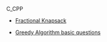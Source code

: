 C_CPP

- [Fractional Knapsack](https://github.com/balasai45/winter-of-contributing/blob/28ca84974c94075a844a5ea8b2b688346d61edaf/C_CPP/Algorithmic%20Approaches/Greedy/Fractional%20Knapsack.md)

- [Greedy Algorithm basic questions](Greedy%20algorithms%20questions.md)

